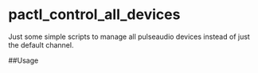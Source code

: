 # pactl_control_all_devices
Just some simple scripts to manage all pulseaudio devices instead of just the default channel.

##Usage

